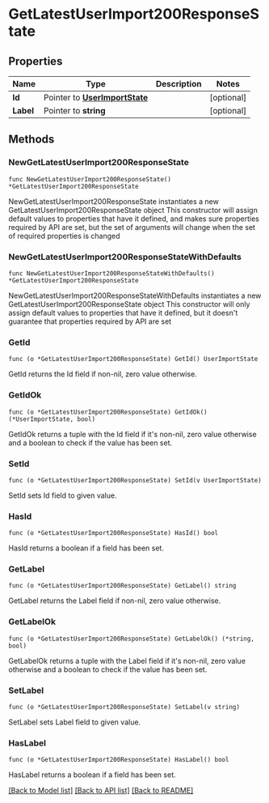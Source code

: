 # GetLatestUserImport200ResponseState

## Properties

Name | Type | Description | Notes
------------ | ------------- | ------------- | -------------
**Id** | Pointer to [**UserImportState**](UserImportState.md) |  | [optional] 
**Label** | Pointer to **string** |  | [optional] 

## Methods

### NewGetLatestUserImport200ResponseState

`func NewGetLatestUserImport200ResponseState() *GetLatestUserImport200ResponseState`

NewGetLatestUserImport200ResponseState instantiates a new GetLatestUserImport200ResponseState object
This constructor will assign default values to properties that have it defined,
and makes sure properties required by API are set, but the set of arguments
will change when the set of required properties is changed

### NewGetLatestUserImport200ResponseStateWithDefaults

`func NewGetLatestUserImport200ResponseStateWithDefaults() *GetLatestUserImport200ResponseState`

NewGetLatestUserImport200ResponseStateWithDefaults instantiates a new GetLatestUserImport200ResponseState object
This constructor will only assign default values to properties that have it defined,
but it doesn't guarantee that properties required by API are set

### GetId

`func (o *GetLatestUserImport200ResponseState) GetId() UserImportState`

GetId returns the Id field if non-nil, zero value otherwise.

### GetIdOk

`func (o *GetLatestUserImport200ResponseState) GetIdOk() (*UserImportState, bool)`

GetIdOk returns a tuple with the Id field if it's non-nil, zero value otherwise
and a boolean to check if the value has been set.

### SetId

`func (o *GetLatestUserImport200ResponseState) SetId(v UserImportState)`

SetId sets Id field to given value.

### HasId

`func (o *GetLatestUserImport200ResponseState) HasId() bool`

HasId returns a boolean if a field has been set.

### GetLabel

`func (o *GetLatestUserImport200ResponseState) GetLabel() string`

GetLabel returns the Label field if non-nil, zero value otherwise.

### GetLabelOk

`func (o *GetLatestUserImport200ResponseState) GetLabelOk() (*string, bool)`

GetLabelOk returns a tuple with the Label field if it's non-nil, zero value otherwise
and a boolean to check if the value has been set.

### SetLabel

`func (o *GetLatestUserImport200ResponseState) SetLabel(v string)`

SetLabel sets Label field to given value.

### HasLabel

`func (o *GetLatestUserImport200ResponseState) HasLabel() bool`

HasLabel returns a boolean if a field has been set.


[[Back to Model list]](../README.md#documentation-for-models) [[Back to API list]](../README.md#documentation-for-api-endpoints) [[Back to README]](../README.md)


